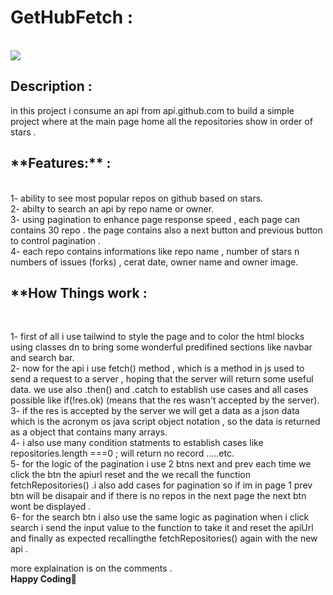 <h1>GetHubFetch :</h1> <br>
<img src="https://github.githubassets.com/assets/GitHub-Mark-ea2971cee799.png"></img>
<h2>Description :</h2>
   
  in this project i consume an api from api.github.com to build a simple project where at the main page home all the repositories show in order of stars . <br>
  

   <h2>**Features:**  :</h2><br>
  1- ability to see most popular repos on github based on stars.<br>
  2- abilty to search an api by repo name or owner.<br>
  3- using pagination to enhance page response speed , each page can contains 30 repo . the page contains also a next button and previous button to control pagination . <br>
  4- each repo contains informations like repo name , number of stars n numbers of issues (forks) , cerat date,  owner name and owner image. <br>

 <h2>**How Things work :</h2><br>


  1- first of all i use tailwind to style the page and to color the html blocks using classes dn to bring some wonderful predifined sections like navbar and search bar.<br>
  2- now for the api i use fetch() method , which is a method in js used to send a request to a server , hoping that the server will return some useful data. we use also .then() and .catch to establish use cases and all cases possible like  if(!res.ok) (means that the res wasn't accepted by the server).<br>
  3- if the res is accepted by the server we will get a data as a json data which is the acronym os java script object notation , so the data is returned as a object that contains many arrays.<br>
  4- i also use many condition statments to establish cases like repositories.length ===0 ; will return no record .....etc.<br>
  5- for the logic of the pagination i use 2 btns next and prev each time we click the btn the apiurl reset and the we recall the function fetchRepositories() .i also add cases for pagination so if im in page 1 prev btn will be disapair and if there is no repos in the next page the next btn wont be displayed .<br> 
  6- for the search btn i also use the same logic as pagination when i click search i send the input value to the function to take it and reset the apiUrl and finally as expected recallingthe fetchRepositories() again with the new api .<br>

  more explaination is on the comments . <br>
  **Happy Coding**:star_struck:
